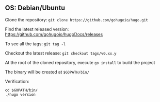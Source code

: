 ## OS: Debian/Ubuntu

Clone the repository: `git clone https://github.com/gohugoio/hugo.git`

Find the latest released version: https://github.com/gohugoio/hugoDocs/releases

To see all the tags: `git tag -l`

Checkout the latest release: `git checkout tags/v0.xx.y`

At the root of the cloned repository, execute `go install` to build the project

The binary will be created at `$GOPATH/bin/`

Verification:

```
cd $GOPATH/bin/
./hugo version
```
